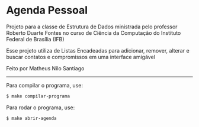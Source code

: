 # Agenda Pessoal

Projeto para a classe de Estrutura de Dados ministrada pelo professor Roberto Duarte Fontes no curso de Ciência da Computação do Instituto Federal de Brasília (IFB)

Esse projeto utiliza de Listas Encadeadas para adicionar, remover, alterar e buscar contatos e compromissos em uma interface amigável

Feito por Matheus Nilo Santiago

---

Para compilar o programa, use:

```bash
$ make compilar-programa
```
Para rodar o programa, use:

```bash
$ make abrir-agenda
```

